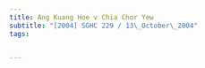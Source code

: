 ```yaml
---
title: Ang Kuang Hoe v Chia Chor Yew 
subtitle: "[2004] SGHC 229 / 13\_October\_2004"
tags:


---
```


